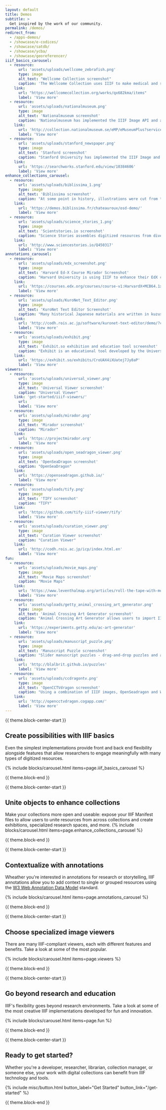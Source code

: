 ```yaml
---
layout: default
title: Demos
subtitle: >
  Get inspired by the work of our community.
permalink: /demos/
redirect_from:
  - /apps-demos/
  - /showcase/e-codices/
  - /showcase/satdb/
  - /showcase/ycba/
  - /showcase/georeferencer/
iiif_basics_carousel:
  - resource:
      url: 'assets/uploads/wellcome_zebrafish.png'
      type: image
      alt_text: "Wellcome Collection screenshot"
      caption: 'The Wellcome Collection uses IIIF to make medical and scientific materials available via a Mirador viewer, which allows deep zoom as well as the ability to view books and other bound materials in correct page order. IIIF is also used to dynamically offer multiple image download sizes to users.'
    link:
      url: "https://wellcomecollection.org/works/qx682kma/items"
      label: 'View more'  
  - resource:
      url: 'assets/uploads/nationalmuseum.png'
      type: image
      alt_text: 'Nationalmuseum screenshot'
      caption: 'Nationalmuseum has implemented the IIIF Image API and an OpenSeadragon viewer. This allows smooth, deep zooming on images as well as the ability to easily switch out front end tools and back end systems.'
    link:
      url: 'http://collection.nationalmuseum.se/eMP/eMuseumPlus?service=direct/1/ResultDetailView/result.inline.lightbox.t1.collection_lightbox.$TspTitleImageLink.link&sp=13&sp=Sexhibition&sp=SfilterDefinition&sp=0&sp=2&sp=3&sp=SdetailView&sp=11&sp=Sdetail&sp=1&sp=T&sp=0&sp=Slightbox_3x4&sp=0&sp=T&sp=1#exhibitionReferences'
      label: 'View more'
  - resource:
      url: 'assets/uploads/stanford_newspaper.png'
      type: image
      alt_text: 'Stanford screenshot'
      caption: "Stanford University has implemented the IIIF Image and Presentation APIs, which allow display of multi-image objects such as the newspaper shown here. Openly available IIIF Manifest files provide users the ability to work with these resources across IIIF-enabled sites and tools."
    link:
      url: 'https://searchworks.stanford.edu/view/10384606'
      label: 'View more'
enhance_collections_carousel:
  - resource:
      url: 'assets/uploads/biblissima_1.png'
      type: image
      alt_text: 'Biblissima screenshot'
      caption: "At some point in history, illustrations were cut from the pages of Manuscript 5 of the Municipal Library of Châteauroux and sold. Today, the manuscript is held in the digital collections of the Bibliothèque virtuelle des manuscrits médiévaux, and the missing illustrations are held in the collection of the Bibliothèque nationale de France. Both institutions make their collections openly available via IIIF, allowing Biblissima, a portal for manuscript research, to digitally reunite the missing illustrations with their pages so researchers can view them as intended."
    link:
      url: 'https://demos.biblissima.fr/chateauroux/osd-demo/'
      label: 'View more'
  - resource:
      url: 'assets/uploads/science_stories_1.png'
      type: image
      alt_text: 'Scientstories.io screenshot'
      caption: "Science Stories assembles digitized resources from diverse collections to highlight the research and experiences of historical and contemporary scientists. In this example, IIIF-enabled photographs from the Smithsonian Institute Archives and National Portrait Gallery (US) are assembled to show physicist Chien-Shiung Wu at work, alongside videos about her work and a timeline of her career compiled from other sites. Each resource links back to its source repository, providing opportunities for further exploration."
    link:
      url: 'http://www.sciencestories.io/Q450317'
      label: 'View more'
annotations_carousel:
  - resource:
      url: 'assets/uploads/edx_screenshot.png'
      type: image
      alt_text: 'Harvard Ed-X Course Mirador Screenshot'
      caption: "Harvard University is using IIIF to enhance their EdX course offerings. Here, the Mirador viewer displays an image of a cell with IIIF annotations showing its parts, allowing students to zoom in and out to see the relative size of each of the parts compared to the whole of the cell. Each course session focuses on different cell parts, and the viewer brings students to the corresponding area of the image when students view the session pages."
    link:
      url: 'https://courses.edx.org/courses/course-v1:HarvardX+MCB64.1x+2T2016/d16e07a5cec442eeb7cd9dfcb695dce0/'
      label: 'View more'
  - resource:
      url: 'assets/uploads/KuroNet_Text_Editor.png'
      type: image
      alt_text: 'KuroNet Text Editor Screenshot'
      caption: "Many historical Japanese materials are written in kuzushiji, a form of cursive writing that most Japanese people can’t read today. This tool allows researchers to highlight characters in a IIIF-enabled kuzushiji document so that AI-driven cursive Optical Character Recognition (OCR) can suggest the characters likely to be depicted, allowing easy interpretation."
    link:
      url: 'http://codh.rois.ac.jp/software/kuronet-text-editor/demo/?curation=https://mp.ex.nii.ac.jp/api/curation/json//02fb226f-a249-4403-9363-c032324aa1e8&mode=annotation&lang=en'
      label: 'View more'
  - resource:
      url: 'assets/uploads/exhibit.png'
      type: image
      alt_text: 'Exhibit.so exhibition and education tool screenshot'
      caption: "Exhibit is an educational tool developed by the University of St Andrews and Mnemoscene in response to remote teaching needs during the Covid-19 pandemic. It allows users to easily develop guided annotation experiences for individual or grouped IIIF resources. In this example, annotations guide the viewer through images illustrating Edweard Muybridge’s accidental creation of the first motion picture in the 1880’s. While the tool was developed for faculty at the University to use in teaching, they have made the tool openly available, and it works with any IIIF-enabled resource that makes a Manifest file openly available."
    link:
      url: 'https://exhibit.so/exhibits/CroUAX4iXUatej7Jy8aP'
      label: 'View more'
viewers:
  - resource:
      url: 'assets/uploads/universal_viewer.png'
      type: image
      alt_text: 'Universal Viewer screenshot'
      caption: "Universal Viewer"
    link: 'get-started/iiif-viewers/'
      url:
      label: 'View more'
  - resource:
      url: 'assets/uploads/mirador.png'
      type: image
      alt_text: 'Mirador screenshot'
      caption: "Mirador"
    link:
      url: 'https://projectmirador.org'
      label: 'View more'
  - resource:
      url: 'assets/uploads/open_seadragon_viewer.png'
      type: image
      alt_text: 'OpenSeaDragon screenshot'
      caption: "OpenSeaDragon"
    link:
      url: 'https://openseadragon.github.io/'
      label: 'View more'
  - resource:
      url: 'assets/uploads/tify.png'
      type: image
      alt_text: 'TIFY screenshot'
      caption: "TIFY"
    link:
      url: 'https://github.com/tify-iiif-viewer/tify'
      label: 'View more'
  - resource:
      url: 'assets/uploads/curation_viewer.png'
      type: image
      alt_text: 'Curation Viewer screenshot'
      caption: "Curation Viewer"
    link:
      url: 'http://codh.rois.ac.jp/icp/index.html.en'
      label: 'View more'
fun: 
  - resource:
      url: 'assets/uploads/movie_maps.png'
      type: image
      alt_text: 'Movie Maps screenshot'
      caption: "Movie Maps"
    link:
      url: 'https://www.leventhalmap.org/articles/roll-the-tape-with-moviemaps/'
      label: 'View more'
  - resource:
      url: 'assets/uploads/getty_animal_crossing_art_generator.png'
      type: image
      alt_text: 'Animal Crossing Art Generator screenshot'
      caption: "Animal Crossing Art Generator allows users to import IIIF-enabled artworks from global museums and create Animal Crossing patterns for shirts, wall and floor coverings, paintings for an easel or canvas, and for display on mannequins, via a QR code created by the Generato for the chosen artwork."
    link:
      url: 'https://experiments.getty.edu/ac-art-generator'
      label: 'View more'
  - resource:
      url: 'assets/uploads/manuscript_puzzle.png'
      type: image
      alt_text: 'Manuscript Puzzle screenshot'
      caption: "Slider manuscript puzzles - drag-and-drop puzzles and a Medieval Word Maker, created by Ben Albritton, Stanford University Libraries."
    link:
      url: 'http://blalbrit.github.io/puzzles'
      label: 'View more'
  - resource:
      url: 'assets/uploads/ccdragontv.png'
      type: image
      alt_text: 'OpenCCTVdragon screenshot'
      caption: "Using a combination of IIIF images, OpenSeadragon and WebSockets, it playfully explores what surveillance of visitor activity might look like in a scenario where up to 9 participants can browse a collection of zoomable images, whilst having their activity monitored in real time in a simulated 'control room'."
    link:
      url: 'http://opencctvdragon.cogapp.com/'
      label: 'View more'
---
```


{{ theme.block-center-start }}

## Create possibilities with IIIF basics

Even the simplest implementations provide front and back end flexibility alongside features that allow researchers to engage meaningfully with many types of digitized resources.


{% include blocks/carousel.html items=page.iiif_basics_carousel %}

{{ theme.block-end }}



{{ theme.block-center-start }}

## Unite objects to enhance collections

Make your collections more open and useable: expose your IIIF Manifest files to allow users to unite resources from across collections and create exhibitions, specialized research spaces, and more.
{% include blocks/carousel.html items=page.enhance_collections_carousel %}


{{ theme.block-end }}

{{ theme.block-center-start }}

## Contextualize with annotations
Wheather you're interested in annotations for research or storytelling, IIIF annotations allow you to add context to single or grouped resources using the [W3 Web Annotation Data Model](https://www.w3.org/TR/annotation-model/) standard.

{% include blocks/carousel.html items=page.annotations_carousel %}

{{ theme.block-end }}



{{ theme.block-center-start }}


## Choose specialized image viewers

There are many IIIF-compliant viewers, each with different features and benefits. Take a look at some of the most popular.

{% include blocks/carousel.html items=page.viewers %}

{{ theme.block-end }}

{{ theme.block-center-start }}

## Go beyond research and education

IIIF's flexibility goes beyond research environments. Take a look at some of the most creative IIIF implementations developed for fun and innovation.


{% include blocks/carousel.html items=page.fun %}


{{ theme.block-end }}


{{ theme.block-center-start }}

## Ready to get started?

Whether you're a developer, researcher, librarian, collection manager, or someone else, your work with digital collections can benefit from IIIF technology and tools.

{% include misc/button.html button_label="Get Started" button_link="/get-started" %}

{{ theme.block-end }}
